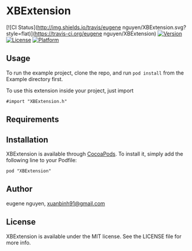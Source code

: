 # XBExtension

[![CI Status](http://img.shields.io/travis/eugene nguyen/XBExtension.svg?style=flat)](https://travis-ci.org/eugene nguyen/XBExtension)
[![Version](https://img.shields.io/cocoapods/v/XBExtension.svg?style=flat)](http://cocoadocs.org/docsets/XBExtension)
[![License](https://img.shields.io/cocoapods/l/XBExtension.svg?style=flat)](http://cocoadocs.org/docsets/XBExtension)
[![Platform](https://img.shields.io/cocoapods/p/XBExtension.svg?style=flat)](http://cocoadocs.org/docsets/XBExtension)

## Usage

To run the example project, clone the repo, and run `pod install` from the Example directory first.

To use this extension inside your project, just import

    #import "XBExtension.h"

## Requirements

## Installation

XBExtension is available through [CocoaPods](http://cocoapods.org). To install
it, simply add the following line to your Podfile:

    pod "XBExtension"

## Author

eugene nguyen, xuanbinh91@gmail.com

## License

XBExtension is available under the MIT license. See the LICENSE file for more info.

